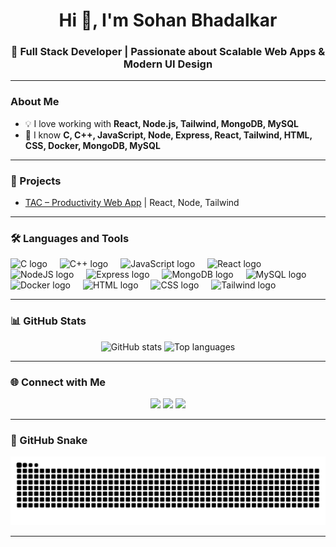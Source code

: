 <h1 align="center">Hi 👋, I'm Sohan Bhadalkar</h1>

<h3 align="center">🚀 Full Stack Developer | Passionate about Scalable Web Apps & Modern UI Design</h3>

---

### About Me
- 💡 I love working with **React, Node.js, Tailwind, MongoDB, MySQL**
- 🧠 I know **C, C++, JavaScript, Node, Express, React, Tailwind, HTML, CSS, Docker, MongoDB, MySQL**

---

### 🚧 Projects
- [TAC – Productivity Web App](https://stay-tac.netlify.app/) | React, Node, Tailwind

---

### 🛠️ Languages and Tools

<div align="left">
  <img src="https://cdn.jsdelivr.net/gh/devicons/devicon/icons/c/c-original.svg" height="40" alt="C logo" />
  <img width="12" />
  <img src="https://cdn.jsdelivr.net/gh/devicons/devicon/icons/cplusplus/cplusplus-original.svg" height="40" alt="C++ logo" />
  <img width="12" />
  <img src="https://cdn.jsdelivr.net/gh/devicons/devicon/icons/javascript/javascript-original.svg" height="40" alt="JavaScript logo" />
  <img width="12" />
  <img src="https://cdn.jsdelivr.net/gh/devicons/devicon/icons/react/react-original.svg" height="40" alt="React logo" />
  <img width="12" />
  <img src="https://cdn.jsdelivr.net/gh/devicons/devicon/icons/nodejs/nodejs-original.svg" height="40" alt="NodeJS logo" />
  <img width="12" />
  <img src="https://cdn.jsdelivr.net/gh/devicons/devicon/icons/express/express-original.svg" height="40" alt="Express logo" />
  <img width="12" />
  <img src="https://cdn.jsdelivr.net/gh/devicons/devicon/icons/mongodb/mongodb-original.svg" height="40" alt="MongoDB logo" />
  <img width="12" />
  <img src="https://cdn.jsdelivr.net/gh/devicons/devicon/icons/mysql/mysql-original.svg" height="40" alt="MySQL logo" />
  <img width="12" />
  <img src="https://cdn.jsdelivr.net/gh/devicons/devicon/icons/docker/docker-original.svg" height="40" alt="Docker logo" />
  <img width="12" />
  <img src="https://cdn.jsdelivr.net/gh/devicons/devicon/icons/html5/html5-original.svg" height="40" alt="HTML logo" />
  <img width="12" />
  <img src="https://cdn.jsdelivr.net/gh/devicons/devicon/icons/css3/css3-original.svg" height="40" alt="CSS logo" />
  <img width="12" />
  <img src="https://cdn.jsdelivr.net/gh/devicons/devicon/icons/tailwindcss/tailwindcss-original.svg" height="40" alt="Tailwind logo" />
</div>

---

### 📊 GitHub Stats

<div align="center">
  <img src="https://github-readme-stats.vercel.app/api?username=stimpy3&show_icons=true&theme=radical&include_all_commits=true&count_private=true&hide_rank=true" height="170" alt="GitHub stats" />
  <img src="https://github-readme-stats.vercel.app/api/top-langs?username=stimpy3&layout=compact&langs_count=6&theme=radical" height="170" alt="Top languages" />
</div>

---

### 🌐 Connect with Me

<div align="center">
  <a href="mailto:sohanbhadalkar@gmail.com"><img src="https://img.shields.io/badge/Gmail-D14836?style=for-the-badge&logo=gmail&logoColor=white" /></a>
  <a href="https://www.linkedin.com/in/sohan-bhadalkar/"><img src="https://img.shields.io/badge/LinkedIn-0077B5?style=for-the-badge&logo=linkedin&logoColor=white" /></a>
  <a href="https://www.instagram.com/s0han_2005/"><img src="https://img.shields.io/badge/Instagram-E4405F?style=for-the-badge&logo=instagram&logoColor=white" /></a>
</div>

---

### 🐍 GitHub Snake

<div align="center">
  <img src="https://raw.githubusercontent.com/stimpy3/stimpy3/output/snake.svg" alt="Snake animation" width="600"/>
</div>

---


